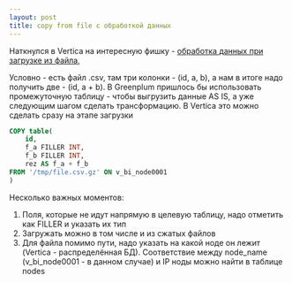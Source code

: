 ```yaml
---
layout: post
title: copy from file с обработкой данных
---
```


Наткнулся в Vertica на интересную фишку - [обработка данных при загрузке из файла](https://www.vertica.com/docs/11.0.x/HTML/Content/Authoring/DataLoad/TransformingDataDuringLoads.htm), 

Условно - есть файл .csv, там три колонки - (id, a, b), а нам в итоге надо получить две - (id, a + b). В Greenplum пришлось бы использовать промежуточную таблицу - чтобы выгрузить данные AS IS, а уже следующим шагом сделать трансформацию. В Vertica это можно сделать сразу на этапе загрузки

```sql
COPY table(
    id,
    f_a FILLER INT,
    f_b FILLER INT,
    rez AS f_a + f_b
FROM '/tmp/file.csv.gz' ON v_bi_node0001 
)
```

Несколько важных моментов:
1. Поля, которые не идут напрямую в целевую таблицу, надо отметить как FILLER и указать их тип
2. Загружать можно в том числе и из сжатых файлов
3. Для файла помимо пути, надо указать на какой ноде он лежит (Vertica - распределённая БД). Соответствие между node_name (v_bi_node0001 - в данном случае) и IP ноды можно найти в таблице nodes